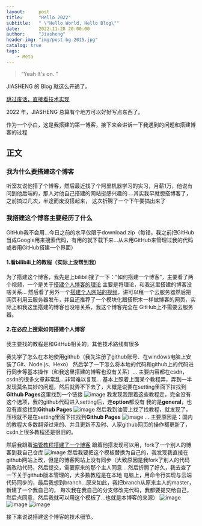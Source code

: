 ```yaml
---
layout:     post
title:      "Hello 2022"
subtitle:   " \"Hello World, Hello Blog\""
date:       2022-11-28 20:00:00
author:     "Jiasheng"
header-img: "img/post-bg-2015.jpg"
catalog: true
tags:
    - Meta
---
```


> “Yeah It's on. ”


JIASHENG 的 Blog 就这么开通了。

[跳过废话，直接看技术实现 ](#build) 

2022 年，JIASHENG 总算有个地方可以好好写点东西了。


作为一个小白，这是我搭建的第一博客，接下来会讲诉一下我遇到的问题和搭建博客的过程


<p id = "build"></p>

## 正文

### 我为什么要搭建这个博客
听室友说他搭了个博客，然后最近找了个阿里机器学习的实习，月薪1万，他说有问到他后端的，那人对他自己搭建的网站挺感兴趣的....其实我早就想搭博客了，之前搞过几次，半途而废没搭起来，
这次折腾了一个下午要搞出来了

### 我搭建这个博客主要经历了什么
GitHub我不会用...今日之前的水平仅限于download zip（每错，我之前把GitHub当成Google用来搜索代码，有用的就下载下来...从未用GitHub来管理过我的代码或者用GitHub搭建一个界面）
#### 1.看bilibili上的教程（实际上没帮到我）
为了搭建这个博客，我先是上bilibili搜了一下：“如何搭建一个博客”，主要看了两个视频，一个是关于[搭建个人博客的理论](https://www.bilibili.com/video/BV1qD4y1z783)
主要是将理论，和我这里搭建的博客没啥关系...
然后看了另外一个[搭建个人网站的视频](https://www.bilibili.com/video/BV1rU4y1J785)，讲可以租一个云服务器然后把网页利用云服务器发布，并且还推荐了一个模块化跟搭积木一样做博客的网页，实际上和我这里搭建的博客也没啥关系，我这个博客完全在
GitHub上不需要云服务器。
#### 2.在必应上搜索如何搭建个人博客
我主要找的教程是和GitHub相关的，其他技术路线有很多

我先学了怎么在本地使用github（我先注册了github账号、在windows电脑上安装了Git、Node.js、Hexo）
然后学了一下怎么将本地的代码和github上的代码进行同步等基本操作（和我这里搭建的博客也没有关系）...
主要内容都在csdn，csdn的很多文章非常乱...非常难以复现...
基本上照着上面某个教程弄，弄到一半发现莫名其妙的问题，然后就弄不下去了，大概是说要在setting里面下拉找到**Github Pages**这里找到一个链接
![image](https://user-images.githubusercontent.com/119298299/204282276-ef685bc3-5431-4a9c-98e4-5f47928cfa9f.png)
我发现我跟着这些教程走，完全没有这个选项，我的github代码进入setting后，连**option**都没有
我的是**general**，也没有直接找到**Github Pages**
![image](https://user-images.githubusercontent.com/119298299/204282568-86bafcf9-0388-4d80-82a1-396f6d971beb.png)
然后我到油管上找了找教程，就发现了，压根就不是在setting里面下拉找到**Github Pages**
![image](https://user-images.githubusercontent.com/119298299/204283426-a920f7cc-48d1-4c12-bcb3-6691c4a9a6b9.png)
....主要原因是：国内的教程大多数翻译过来的、并且更新不及时、人家github网页的操作都更新了，csdn上很多教程还是很旧的。

然后我跟着[油管教程搭建了一个博客](https://www.youtube.com/watch?v=AIEJP-igDro)
跟着他搭发现可以用，fork了一个别人的博客到我自己仓库
![image](https://user-images.githubusercontent.com/119298299/204284170-c0872022-36d1-411c-8508-43ff4417d403.png)
然后我要把这个模板替换为自己的，我发现我直接在github网站上改，但是的博客网站上没有同步（大致原因是我fork了别人的代码
我改动代码，然后提交，需要原来的那个主人同意....然后折腾了好久，我去查了一下关于github版本管理的，大多数教程是在本地
电脑上，用命令行实现与云端代码同步的，最后我想到branch...原来如此，我把branch从原来主人的master，新建了一个我自己的，
每次我在我自己的分支修改完代码，我都要提交给自己，然后点同意，然后我就可以用这个模板了...也就是本博客的来源）
![image](https://user-images.githubusercontent.com/119298299/204285072-28dd427b-b1e8-4bcd-81ca-1e5c5f07c664.png)
![image](https://user-images.githubusercontent.com/119298299/204285342-0f3db8bb-9906-46e9-96bb-8795ef8c068f.png)
![image](https://user-images.githubusercontent.com/119298299/204285561-dc5fb1a5-f461-4389-a3ca-8a156bbade49.png)

接下来说说搭建这个博客的技术细节。  



